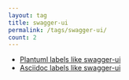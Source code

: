 ```yaml
---
layout: tag
title: swagger-ui
permalink: /tags/swagger-ui/
count: 2
---
```


- [Plantuml labels like swagger-ui](http://thoughts.tostring.blog/plantuml-swagger/)
- [Asciidoc labels like swagger-ui](http://thoughts.tostring.blog/asciidoc-swagger/)
